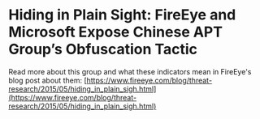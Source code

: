 # Hiding in Plain Sight: FireEye and Microsoft Expose Chinese APT Group’s Obfuscation Tactic

Read more about this group and what these indicators mean in FireEye's blog post about them: [https://www.fireeye.com/blog/threat-research/2015/05/hiding_in_plain_sigh.html](https://www.fireeye.com/blog/threat-research/2015/05/hiding_in_plain_sigh.html)
